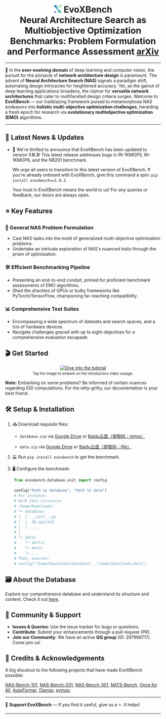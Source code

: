 <h1 align="center">
  <img src=./_static/evox_logo.png alt="Logo" height="24em"/>
  <strong>EvoXBench</strong>
  <br>
  Neural Architecture Search as Multiobjective Optimization Benchmarks: Problem Formulation and Performance Assessment <a href=https://arxiv.org/abs/2208.04321>arXiv</a>
</h1>

---

🌟 In the **ever-evolving domain** of deep learning and computer vision, the pursuit for the pinnacle of **network architecture design** is paramount. The advent of **Neural Architecture Search (NAS)** signals a paradigm shift, automating design intricacies for heightened accuracy. Yet, as the gamut of deep learning applications broadens, the clamor for **versatile network architectures** that cater to multifaceted design criteria surges. Welcome to **EvoXBench** — our trailblazing framework poised to metamorphose NAS endeavors into **holistic multi-objective optimization challenges**, heralding a fresh epoch for research via **evolutionary multiobjective optimization (EMO)** algorithms.

---

## 📢 Latest News & Updates

- 📌 We're thrilled to announce that EvoXBench has been updated to version **1.0.3**! This latest release addresses bugs in IN-1KMOP5, IN-1KMOP6, and the NB201 benchmark.

  We urge all users to transition to this latest version of EvoXBench. If you're already onboard with EvoXBench, give this command a spin: `pip install evoxbench==1.0.3`.

  Your trust in EvoXBench means the world to us! For any queries or feedback, our doors are always open.
  

## ⭐️ Key Features

### 📐 General NAS Problem Formulation
- Cast NAS tasks into the mold of generalized multi-objective optimization problems.
- Undertake an intricate exploration of NAS's nuanced traits through the prism of optimization.

### 🛠️ Efficient Benchmarking Pipeline
- Presenting an end-to-end conduit, primed for proficient benchmark assessments of EMO algorithms.
- Shed the shackles of GPUs or bulky frameworks like PyTorch/TensorFlow, championing far-reaching compatibility.

### 📊 Comprehensive Test Suites
- Encompassing a wide spectrum of datasets and search spaces, and a trio of hardware devices.
- Navigate challenges graced with up to eight objectives for a comprehensive evaluation escapade.


## 🎬 Get Started

<p align="center">
  <a href="https://www.emigroup.tech/wp-content/uploads/2023/02/tutorial.mp4">
    <img src="https://github.com/EMI-Group/evoxbench/blob/main/assets/video%20cover.png" alt="Dive into the tutorial" width="450"/>
  </a>
  <br>
  <small>Tap the image to embark on the introductory video voyage.</small>
</p>

**Note:** Embarking on some problems? Be informed of certain nuances regarding IGD computations. For the nitty-gritty, our documentation is your best friend.


## 🛠 Setup & Installation

1. 📥 Download requisite files:
    - ``database.zip`` 
      via [Google Drive](https://drive.google.com/file/d/11bQ1paHEWHDnnTPtxs2OyVY_Re-38DiO/view?usp=sharing)
      or [Baidu云盘（提取码：mhgs）](https://pan.baidu.com/s/1PwWloA543-81O-GFkA7GKg)

    - ``data.zip``
      via [Google Drive](https://drive.google.com/file/d/1fUZtpTjfEQao2unLKaspL8fOq4xdSXt2/view?usp=sharing)
      or [Baidu云盘（提取码：lfib）](https://pan.baidu.com/s/1yopkISKyjbWIHXFV_Op3pg)

2. 💻 Run `pip install evoxbench` to get the benchmark.

3. 🖥 Configure the benchmark:

```python
    from evoxbench.database.init import config

    config("Path to database", "Path to data")
    # For instance:
    # With this structure:
    # /home/Downloads/
    # └─ database/
    # |  |  __init__.py
    # |  |  db.sqlite3
    # |  |  ...
    # |
    # └─ data/
    #    └─ darts/
    #    └─ mnv3/
    #    └─ ...
    # Then, execute:
    # config("/home/Downloads/database", "/home/Downloads/data")
```

## 🗃 About the Database

Explore our comprehensive database and understand its structure and content. Check it out [here](https://github.com/liuxukun2000/evoxdatabase).

## 👥 Community & Support

- **Issues & Queries**: Use the issue tracker for bugs or questions.
- **Contribute**: Submit your enhancements through a pull request (PR).
- **Join our Community**: We have an active **QQ group** (ID: 297969717). Come join us! 

## 🙌 Credits & Acknowledgements

A big shoutout to the following projects that have made EvoXBench possible:

 [NAS-Bench-101](https://github.com/google-research/nasbench),
 [NAS-Bench-201](https://github.com/D-X-Y/NAS-Bench-201),
 [NAS-Bench-301](https://github.com/automl/nasbench301),
 [NATS-Bench](https://xuanyidong.com/assets/projects/NATS-Bench),
 [Once for All](https://github.com/mit-han-lab/once-for-all),
 [AutoFormer](https://github.com/microsoft/Cream/tree/main/AutoFormer),
 [Django](https://www.djangoproject.com/),
 [pymoo](https://pymoo.org/).

---

🌌 **Support EvoXBench** — If you find it useful, give us a ⭐. It helps!

---



